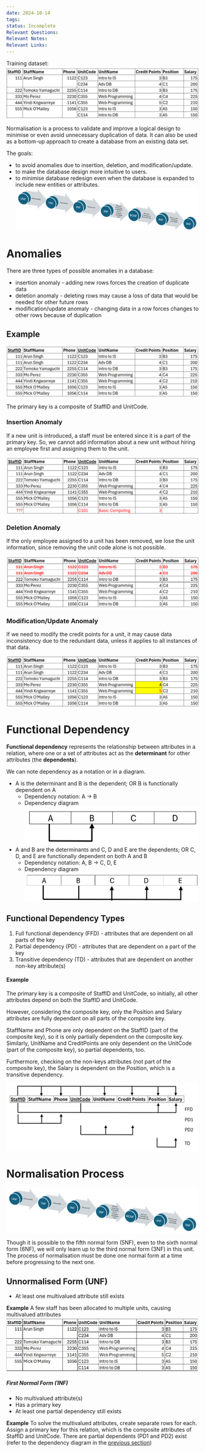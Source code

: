```yaml
---
date: 2024-10-14
tags: 
status: Incomplete
Relevant Questions: 
Relevant Notes: 
Relevant Links:
---
```

Training dataset:
![](Attachments/teaching_unf.png)

Normalisation is a process to validate and improve a logical design to minimise or even avoid unnecessary duplication of data.
It can also be used as a bottom-up approach to create a database from an existing data set.

The goals:
- to avoid anomalies due to insertion, deletion, and modification/update.
- to make the database design more intuitive to users.
- to minimise database redesign even when the database is expanded to include new entities or attributes.
![](Attachments/normalisation_process.png)


# Anomalies

There are three types of possible anomalies in a database:

- insertion anomaly - adding new rows forces the creation of duplicate data
- deletion anomaly - deleting rows may cause a loss of data that would be needed for other future rows  
- modification/update anomaly - changing data in a row forces changes to other rows because of duplication

  

## Example

![](Attachments/teaching_1nf.png)

The primary key is a composite of StaffID and UnitCode.

  

### Insertion Anomaly

If a new unit is introduced, a staff must be entered since it is a part of the primary key. So, we cannot add information about a new unit without hiring an employee first and assigning them to the unit.

![](Attachments/teaching_insertion.png)

  

### Deletion Anomaly

If the only employee assigned to a unit has been removed, we lose the unit information, since removing the unit code alone is not possible.

![](Attachments/teaching_deletion.png)

  

### Modification/Update Anomaly

If we need to modify the credit points for a unit, it may cause data inconsistency due to the redundant data, unless it applies to all instances of that data.

![](Attachments/teaching_update.png)

# Functional Dependency

**Functional dependency** represents the relationship between attributes in a relation, where one or a set of attributes act as the **determinant** for other attributes (the **dependents**).

We can note dependency as a notation or in a diagram.

- A is the determinant and B is the dependent; OR B is functionally dependent on A  
    - Dependency notation: A → B
    - Dependency diagram  
      ![](Attachments/image%202.png)
- A and B are the determinants and C, D and E are the dependents; OR C, D, and E are functionally dependent on both A and B
    - Dependency notation: A, B → C, D, E
    - Dependency diagram   
        ![](Attachments/image%20(1)%202.png)  
        

## Functional Dependency Types

1. Full functional dependency (FFD) - attributes that are dependent on all parts of the key
2. Partial dependency (PD) - attributes that are dependent on a part of the key
3. Transitive dependency (TD) - attributes that are dependent on another non-key attribute(s)

#### Example
The primary key is a composite of StaffID and UnitCode, so initially, all other attributes depend on both the StaffID and UnitCode.

However, considering the composite key, only the Position and Salary attributes are fully dependant on all parts of the composite key.

StaffName and Phone are only dependent on the StaffID (part of the composite key), so it is only partially dependent on the composite key. Similarly, UnitName and CreditPoints are only dependent on the UnitCode (part of the composite key), so partial dependents, too.

Furthermore, checking on the non-keys attributes (not part of the composite key), the Salary is dependent on the Position, which is a transitive dependency.

![](Attachments/image%203.png)


# Normalisation Process
![](Attachments/normalisation_process%201.png)

Though it is possible to the fifth normal form (5NF), even to the sixth normal form (6NF), we will only learn up to the third normal form (3NF) in this unit.
The process of normalisation must be done one normal form at a time before progressing to the next one.

## Unnormalised Form (UNF)
- At least one multivalued attribute still exists

**Example**
A few staff has been allocated to multiple units, causing multivalued attributes
![](Attachments/allocation_unf.png)

##### First Normal Form (1NF)
- No multivalued attribute(s)
- Has a primary key
- At least one partial dependency still exists

**Example**
To solve the multivalued attributes, create separate rows for each.  
Assign a primary key for this relation, which is the composite attributes of StaffID and UnitCode.
There are partial dependents (PD1 and PD2) exist (refer to the dependency diagram in the [previous section](https://ilearn.mq.edu.au/mod/book/view.php?id=8447508&chapterid=355660))